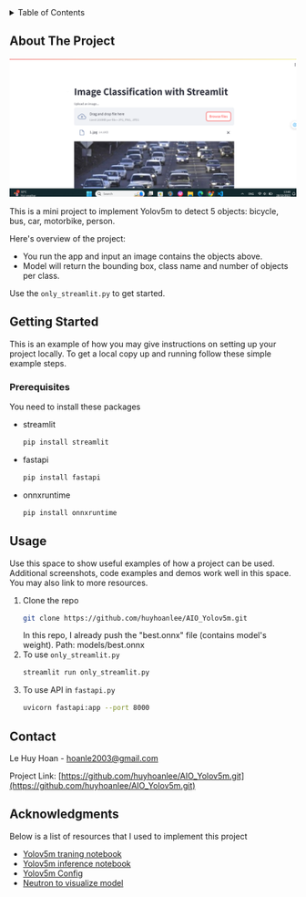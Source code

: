 <!-- TABLE OF CONTENTS -->
<details>
  <summary>Table of Contents</summary>
  <ol>
    <li>
      <a href="#about-the-project">About The Project</a>
    </li>
    <li>
      <a href="#getting-started">Getting Started</a>
      <ul>
        <li><a href="#prerequisites">Prerequisites</a></li>
      </ul>
    </li>
    <li><a href="#usage">Usage</a></li>
    <li><a href="#contact">Contact</a></li>
    <li><a href="#acknowledgments">Acknowledgments</a></li>
  </ol>
</details>



<!-- ABOUT THE PROJECT -->
## About The Project

![Getting Started](1.png)

This is a mini project to implement Yolov5m to detect 5 objects: bicycle, bus, car, motorbike, person. 

Here's overview of the project:
* You run the app and input an image contains the objects above. 
* Model will return the bounding box, class name and number of objects per class. 

Use the `only_streamlit.py` to get started.


<!-- GETTING STARTED -->
## Getting Started

This is an example of how you may give instructions on setting up your project locally.
To get a local copy up and running follow these simple example steps.

### Prerequisites
You need to install these packages

* streamlit
  ```sh
  pip install streamlit
  ```
* fastapi
  ```sh
  pip install fastapi
  ```
* onnxruntime
  ```sh
  pip install onnxruntime
  ```

<!-- USAGE EXAMPLES -->
## Usage

Use this space to show useful examples of how a project can be used. Additional screenshots, code examples and demos work well in this space. You may also link to more resources.

1. Clone the repo
   ```sh
   git clone https://github.com/huyhoanlee/AIO_Yolov5m.git
   ```
   In this repo, I already push the "best.onnx" file (contains model's weight). 
   Path: models/best.onnx
2. To use `only_streamlit.py` 
   ```sh
   streamlit run only_streamlit.py
   ```
3. To use API in `fastapi.py`
   ```sh
   uvicorn fastapi:app --port 8000
   ```

<!-- CONTACT -->
## Contact

Le Huy Hoan - hoanle2003@gmail.com

Project Link: [https://github.com/huyhoanlee/AIO_Yolov5m.git](https://github.com/huyhoanlee/AIO_Yolov5m.git)


<!-- ACKNOWLEDGMENTS -->
## Acknowledgments

Below is a list of resources that I used to implement this project 

* [Yolov5m traning notebook](https://www.kaggle.com/code/hoanlez/l8-yolov5-training/edit)
* [Yolov5m inference notebook](https://www.kaggle.com/code/hoanlez/l9-yolov5-inference/edit)
* [Yolov5m Config](https://github.com/ultralytics/yolov5/blob/master/models/yolov5m.yaml)
* [Neutron to visualize model](https://netron.app/)

